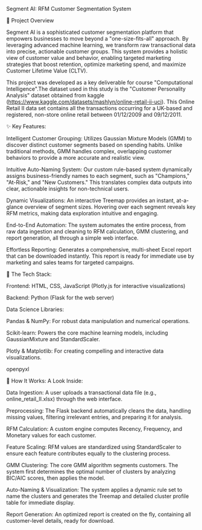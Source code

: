 Segment AI: RFM Customer Segmentation System

🌟 Project Overview

Segment AI is a sophisticated customer segmentation platform that empowers businesses to move beyond a "one-size-fits-all" approach. By leveraging advanced machine learning, we transform raw transactional data into precise, actionable customer groups. This system provides a holistic view of customer value and behavior, enabling targeted marketing strategies that boost retention, optimize marketing spend, and maximize Customer Lifetime Value (CLTV).

This project was developed as a key deliverable for course "Computational Intelligence".The dataset used in this study is the "Customer Personality Analysis" dataset obtained from
kaggle (https://www.kaggle.com/datasets/mashlyn/online-retail-ii-uci). This Online Retail II data
set contains all the transactions occurring for a UK-based and registered, non-store online retail
between 01/12/2009 and 09/12/2011.


✨ Key Features:

Intelligent Customer Grouping: Utilizes Gaussian Mixture Models (GMM) to discover distinct customer segments based on spending habits. Unlike traditional methods, GMM handles complex, overlapping customer behaviors to provide a more accurate and realistic view.

Intuitive Auto-Naming System: Our custom rule-based system dynamically assigns business-friendly names to each segment, such as "Champions," "At-Risk," and "New Customers." This translates complex data outputs into clear, actionable insights for non-technical users.

Dynamic Visualizations: An interactive Treemap provides an instant, at-a-glance overview of segment sizes. Hovering over each segment reveals key RFM metrics, making data exploration intuitive and engaging.

End-to-End Automation: The system automates the entire process, from raw data ingestion and cleaning to RFM calculation, GMM clustering, and report generation, all through a simple web interface.

Effortless Reporting: Generates a comprehensive, multi-sheet Excel report that can be downloaded instantly. This report is ready for immediate use by marketing and sales teams for targeted campaigns.


🚀 The Tech Stack:

Frontend: HTML, CSS, JavaScript (Plotly.js for interactive visualizations)

Backend: Python (Flask for the web server)

Data Science Libraries:

Pandas & NumPy: For robust data manipulation and numerical operations.

Scikit-learn: Powers the core machine learning models, including GaussianMixture and StandardScaler.

Plotly & Matplotlib: For creating compelling and interactive data visualizations.

openpyxl


🧠 How It Works: A Look Inside:

Data Ingestion: A user uploads a transactional data file (e.g., online_retail_II.xlsx) through the web interface.

Preprocessing: The Flask backend automatically cleans the data, handling missing values, filtering irrelevant entries, and preparing it for analysis.

RFM Calculation: A custom engine computes Recency, Frequency, and Monetary values for each customer.

Feature Scaling: RFM values are standardized using StandardScaler to ensure each feature contributes equally to the clustering process.

GMM Clustering: The core GMM algorithm segments customers. The system first determines the optimal number of clusters by analyzing BIC/AIC scores, then applies the model.

Auto-Naming & Visualization: The system applies a dynamic rule set to name the clusters and generates the Treemap and detailed cluster profile table for immediate display.

Report Generation: An optimized report is created on the fly, containing all customer-level details, ready for download.

